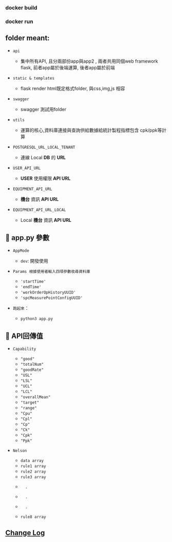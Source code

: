### docker build 
### docker run 

## folder meant:
- `api`

  - 集中所有API, 且分兩部份app與app2 , 兩者共用同個web framework flask, 前者app屬於後端運算, 後者app屬於前端

- `static & templates`

  - flask render html既定格式folder, 與css,img,js 相容

- `swagger`

  - swagger 測試用folder

- `utils`

  - 運算的核心,資料庫連接與查詢供給數據給統計製程指標包含 cpk/ppk等計算 


- `POSTGRESQL_URL_LOCAL_TENANT`

  - 連線 Local **DB** 的 **URL**

- `USER_API_URL`

  - **USER** 使用權限 **API URL**

- `EQUIPMENT_API_URL`

  - **機台** 資訊 **API URL**

- `EQUIPMENT_API_URL_LOCAL`

  - Local **機台** 資訊 **API URL**
  
## 🎻 app.py 參數

- `AppMode`

  - `dev`: 開發使用

    <!---待填  **SSO** 邏輯 方便開發 -->
    
- `Params 根據使用者輸入四項參數收尋資料庫`
  - `'startTime'`
  - `'endTime'`
  - `'workOrderOpHistoryUUID'`
  - `'spcMeasurePointConfigUUID'`

- `跑起來`：

   - `python3 app.py`

## 🎻  API回傳值

- `Capability`
  - `"good"`
  - `"totalNum"`
  - `"goodRate"`
  - `"USL"`
  - `"LSL"`
  - `"UCL"`
  - `"LCL"`
  - `"overallMean"`
  - `"target"`
  - `"range"`
  - `"Cpu"`
  - `"Cpl"`
  - `"Cp"`
  - `"Ck"`
  - `"Cpk"`
  - `"Ppk"`

- `Nelson`
  - `data array`
  - `rule1 array`
  - `rule2 array`
  - `rule3 array`
  -       .
  -       .
  -       .
  - `rule8 array`

## [Change Log](CHANGELOG.md)

